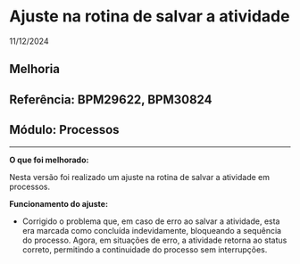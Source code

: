 # Ajuste na rotina de salvar a atividade
11/12/2024
## Melhoria
## Referência: BPM29622, BPM30824
## Módulo: Processos
***

**O que foi melhorado:**

Nesta versão foi realizado um ajuste na rotina de salvar a atividade em processos. 

**Funcionamento do ajuste:**
- Corrigido o problema que, em caso de erro ao salvar a atividade, esta era marcada como concluída indevidamente, bloqueando a sequência do processo. Agora, em situações de erro, a atividade retorna ao status correto, permitindo a continuidade do processo sem interrupções.